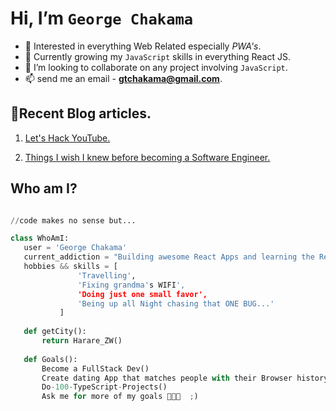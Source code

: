 # Hi, I’m ``George Chakama``
- 👀 Interested in everything Web Related especially *PWA's*.
- 🌱 Currently growing my ``JavaScript`` skills in everything React JS.
- 💞️ I’m looking to collaborate on any project involving ``JavaScript``. 
- 📫 send me an email - **gtchakama@gmail.com**.

## 📔Recent Blog articles. 

1. [Let's Hack YouTube. ](https://www.chakama.co.zw/hack-youtube-unsub)

2. [Things I wish I knew before becoming a Software Engineer. ](https://www.chakama.co.zw/i-wish-knew-this)


 ## Who am I?
 ```python
 
//code makes no sense but...

 class WhoAmI:
 	user = 'George Chakama'
	current_addiction = "Building awesome React Apps and learning the React Eco-system"
	hobbies && skills = [
				'Travelling',
				'Fixing grandma's WIFI',
				'Doing just one small favor',
				'Being up all Night chasing that ONE BUG...'
			]
	
	def getCity():
		return Harare_ZW()
	
	def Goals():
		Become a FullStack Dev()
		Create dating App that matches people with their Browser history()
		Do-100-TypeScript-Projects()
		Ask me for more of my goals 👨🏼‍💻  ;)
	
 ```

<!---
gtchakama/gtchakama is a ✨ special ✨ repository because its `README.md` (this file) appears on your GitHub profile.
You can click the Preview link to take a look at your changes.
--->
